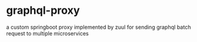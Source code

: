 # graphql-proxy
a custom springboot proxy implemented by zuul for sending graphql batch request to multiple microservices
